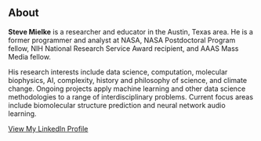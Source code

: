 ## About
<b>Steve Mielke</b> is a researcher and educator in the Austin, Texas area. He is a former programmer and analyst at NASA, NASA Postdoctoral Program fellow, NIH National Research Service Award recipient, and AAAS Mass Media fellow. 

His research interests include data science, computation, molecular biophysics, AI, complexity, history and philosophy of science, and climate change. Ongoing projects apply machine learning and other data science methodologies to a range of interdisciplinary problems. Current focus areas include biomolecular structure prediction and neural network audio learning.

<a href="https://www.linkedin.com/in/steven-mielke/">View My LinkedIn Profile</a>

<!--<a href="https://www.researchgate.net/profile/Steven_Mielke2">View My ResearchGate Profile</a>-->



